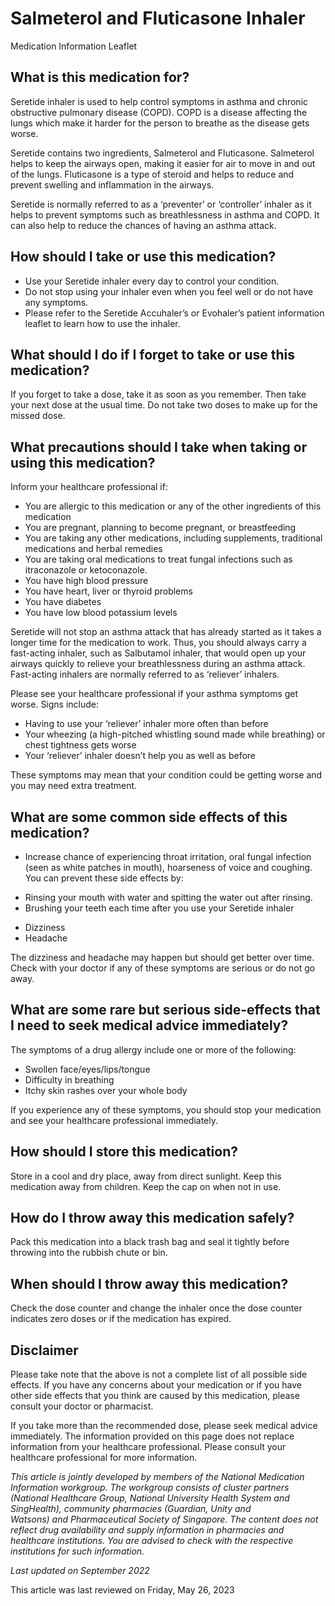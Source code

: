 # Salmeterol and Fluticasone Inhaler

Medication Information Leaflet

What is this medication for?
----------------------------

Seretide inhaler is used to help control symptoms in asthma and chronic obstructive pulmonary disease (COPD). COPD is a disease affecting the lungs which make it harder for the person to breathe as the disease gets worse.

Seretide contains two ingredients, Salmeterol and Fluticasone. Salmeterol helps to keep the airways open, making it easier for air to move in and out of the lungs. Fluticasone is a type of steroid and helps to reduce and prevent swelling and inflammation in the airways.

Seretide is normally referred to as a ‘preventer’ or ‘controller’ inhaler as it helps to prevent symptoms such as breathlessness in asthma and COPD. It can also help to reduce the chances of having an asthma attack.

How should I take or use this medication?
-----------------------------------------

* Use your Seretide inhaler every day to control your condition.
* Do not stop using your inhaler even when you feel well or do not have any symptoms.
* Please refer to the Seretide Accuhaler’s or Evohaler’s patient information leaflet to learn how to use the inhaler.

What should I do if I forget to take or use this medication?
------------------------------------------------------------

If you forget to take a dose, take it as soon as you remember. Then take your next dose at the usual time. Do not take two doses to make up for the missed dose.

What precautions should I take when taking or using this medication?
--------------------------------------------------------------------

Inform your healthcare professional if:

* You are allergic to this medication or any of the other ingredients of this medication
* You are pregnant, planning to become pregnant, or breastfeeding
* You are taking any other medications, including supplements, traditional medications and herbal remedies
* You are taking oral medications to treat fungal infections such as itraconazole or ketoconazole.
* You have high blood pressure
* You have heart, liver or thyroid problems
* You have diabetes
* You have low blood potassium levels

Seretide will not stop an asthma attack that has already started as it takes a longer time for the medication to work. Thus, you should always carry a fast-acting inhaler, such as Salbutamol inhaler, that would open up your airways quickly to relieve your breathlessness during an asthma attack. Fast-acting inhalers are normally referred to as ‘reliever’ inhalers.

Please see your healthcare professional if your asthma symptoms get worse. Signs include:

* Having to use your ‘reliever’ inhaler more often than before
* Your wheezing (a high-pitched whistling sound made while breathing) or chest tightness gets worse
* Your ‘reliever’ inhaler doesn’t help you as well as before

These symptoms may mean that your condition could be getting worse and you may need extra treatment.

What are some common side effects of this medication?
-----------------------------------------------------

* Increase chance of experiencing throat irritation, oral fungal infection (seen as white patches in mouth), hoarseness of voice and coughing. You can prevent these side effects by:

+ Rinsing your mouth with water and spitting the water out after rinsing.
+ Brushing your teeth each time after you use your Seretide inhaler

* Dizziness
* Headache

The dizziness and headache may happen but should get better over time. Check with your doctor if any of these symptoms are serious or do not go away.

What are some rare but serious side-effects that I need to seek medical advice immediately?
-------------------------------------------------------------------------------------------

The symptoms of a drug allergy include one or more of the following:

* Swollen face/eyes/lips/tongue
* Difficulty in breathing
* Itchy skin rashes over your whole body

If you experience any of these symptoms, you should stop your medication and see your healthcare professional immediately.

How should I store this medication?
-----------------------------------

Store in a cool and dry place, away from direct sunlight. Keep this medication away from children. Keep the cap on when not in use.

How do I throw away this medication safely?
-------------------------------------------

Pack this medication into a black trash bag and seal it tightly before throwing into the rubbish chute or bin.

When should I throw away this medication?
-----------------------------------------

Check the dose counter and change the inhaler once the dose counter indicates zero doses or if the medication has expired.

Disclaimer
----------

Please take note that the above is not a complete list of all possible side effects. If you have any concerns about your medication or if you have other side effects that you think are caused by this medication, please consult your doctor or pharmacist.

If you take more than the recommended dose, please seek medical advice immediately. The information provided on this page does not replace information from your healthcare professional. Please consult your healthcare professional for more information.

*This article is jointly developed by members of the National Medication Information workgroup. The workgroup consists of cluster partners (National Healthcare Group, National University Health System and SingHealth), community pharmacies (Guardian, Unity and Watsons) and Pharmaceutical Society of Singapore. The content does not reflect drug availability and supply information in pharmacies and healthcare institutions. You are advised to check with the respective institutions for such information.*

*Last updated on September 2022*

This article was last reviewed on
Friday, May 26, 2023